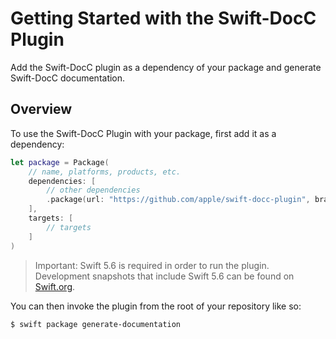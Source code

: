 # Getting Started with the Swift-DocC Plugin

Add the Swift-DocC plugin as a dependency of your package and generate Swift-DocC documentation. 

## Overview

To use the Swift-DocC Plugin with your package, first add it as a dependency:

```swift
let package = Package(
    // name, platforms, products, etc.
    dependencies: [
        // other dependencies
        .package(url: "https://github.com/apple/swift-docc-plugin", branch: "main"),
    ],
    targets: [
        // targets
    ]
)
```

> Important: Swift 5.6 is required in order to run the plugin. 
>            Development snapshots that include Swift 5.6
>            can be found on [Swift.org](https://www.swift.org/download/#snapshots).

You can then invoke the plugin from the root of your repository like so:

    $ swift package generate-documentation

<!-- Copyright (c) 2022 Apple Inc and the Swift Project authors. All Rights Reserved. -->

